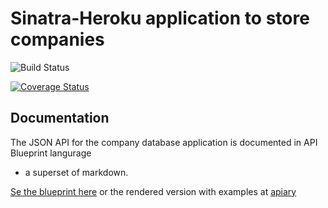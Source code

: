 # Sinatra-Heroku application to store companies


![Build Status](https://www.codeship.io/projects/0896f0a0-8b65-0131-889b-0e06082247a9/status)

[![Coverage Status](https://coveralls.io/repos/mogensen/company-database/badge.png?branch=master)](https://coveralls.io/r/mogensen/company-database?branch=master)

## Documentation

The JSON API for the company database application is documented in API Blueprint langurage
- a superset of markdown.

[Se the blueprint here](https://github.com/mogensen/company-database/blob/master/apiary.apib)
or the rendered version with examples at [apiary](http://docs.companydatabase.apiary.io/)

